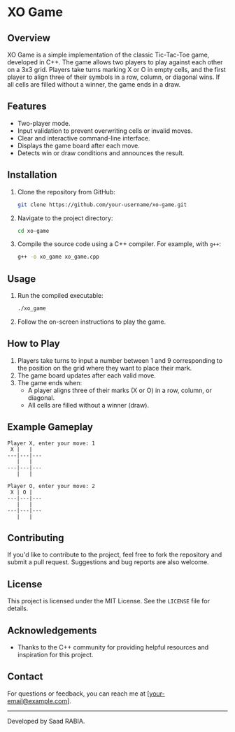 # XO Game

## Overview

XO Game is a simple implementation of the classic Tic-Tac-Toe game, developed in C++. The game allows two players to play against each other on a 3x3 grid. Players take turns marking X or O in empty cells, and the first player to align three of their symbols in a row, column, or diagonal wins. If all cells are filled without a winner, the game ends in a draw.

## Features

- Two-player mode.
- Input validation to prevent overwriting cells or invalid moves.
- Clear and interactive command-line interface.
- Displays the game board after each move.
- Detects win or draw conditions and announces the result.

## Installation

1. Clone the repository from GitHub:
   ```bash
   git clone https://github.com/your-username/xo-game.git
   ```
2. Navigate to the project directory:
   ```bash
   cd xo-game
   ```
3. Compile the source code using a C++ compiler. For example, with `g++`:
   ```bash
   g++ -o xo_game xo_game.cpp
   ```

## Usage

1. Run the compiled executable:
   ```bash
   ./xo_game
   ```
2. Follow the on-screen instructions to play the game.

## How to Play

1. Players take turns to input a number between 1 and 9 corresponding to the position on the grid where they want to place their mark.
2. The game board updates after each valid move.
3. The game ends when:
   - A player aligns three of their marks (X or O) in a row, column, or diagonal.
   - All cells are filled without a winner (draw).

## Example Gameplay

```
Player X, enter your move: 1
 X |   |  
---|---|---
   |   |  
---|---|---
   |   |  

Player O, enter your move: 2
 X | O |  
---|---|---
   |   |  
---|---|---
   |   |  
```

## Contributing

If you'd like to contribute to the project, feel free to fork the repository and submit a pull request. Suggestions and bug reports are also welcome.

## License

This project is licensed under the MIT License. See the `LICENSE` file for details.

## Acknowledgements

- Thanks to the C++ community for providing helpful resources and inspiration for this project.

## Contact

For questions or feedback, you can reach me at [[your-email@example.com](mailto\:your-email@example.com)].

---

Developed by Saad RABIA.

